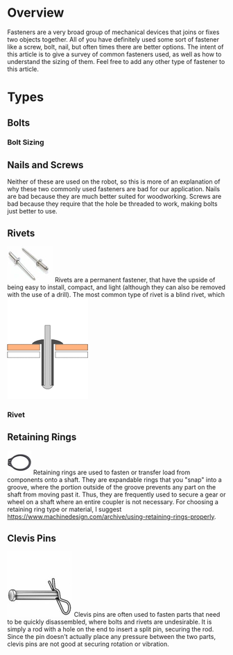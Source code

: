 <!-- TITLE: Fasteners -->
<!-- SUBTITLE: A quick summary of Fasteners -->

# Overview
Fasteners are a very broad group of mechanical devices that joins or fixes two objects together. All of you have definitely used some sort of fastener like a screw, bolt, nail, but often times there are better options. The intent of this article is to give a survey of common fasteners used, as well as how to understand the sizing of them. Feel free to add any other type of fastener to this article.

# Types
## Bolts

### Bolt Sizing
## Nails and Screws
Neither of these are used on the robot, so this is more of an explanation of why these two commonly used fasteners are bad for our application. Nails are bad because they are much better suited for woodworking. Screws are bad because they require that the hole be threaded to work, making bolts just better to use.
## Rivets
![Rsz 71 Lmu 3 Gtcgl Sx 425](/uploads/machine-components/rsz-71-lmu-3-gtcgl-sx-425.jpg "Rsz 71 Lmu 3 Gtcgl Sx 425")
Rivets are a permanent fastener, that have the upside of being easy to install, compact, and light (although they can also be removed with the use of a drill). The most common type of rivet is a blind rivet, which ![Popnagel](/uploads/machine-components/popnagel.gif "Popnagel")
### Rivet
## Retaining Rings
![Rsz Download 1](/uploads/machine-components/rsz-download-1.jpg "Rsz Download 1")
Retaining rings are used to fasten or transfer load from components onto a shaft. They are expandable rings that you "snap" into a groove, where the portion outside of the groove prevents any part on the shaft from moving past it. Thus, they are frequently used to secure a gear or wheel on a shaft where an entire coupler is not necessary. For choosing a retaining ring type or material, I suggest https://www.machinedesign.com/archive/using-retaining-rings-properly.
## Clevis Pins
![Rsz 1 Wfd 4 As 01](/uploads/machine-components/rsz-1-wfd-4-as-01.jpg "Rsz 1 Wfd 4 As 01")
Clevis pins are often used to fasten parts that need to be quickly disassembled, where bolts and rivets are undesirable. It is simply a rod with a hole on the end to insert a split pin, securing the rod. Since the pin doesn't actually place any pressure between the two parts, clevis pins are not good at securing rotation or vibration. 
